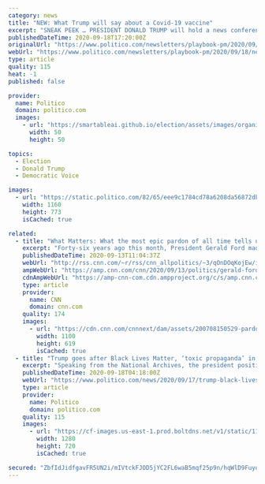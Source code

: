 ```yaml
---
category: news
title: "NEW: What Trump will say about a Covid-19 vaccine"
excerpt: "SNEAK PEEK … PRESIDENT DONALD TRUMP will hold a news conference at 2 p.m. and is expected to give an update on vaccines. He is expected to say the U.S. is on track to have 100 million doses of an approved vaccine distributed by year end -- the distribution plan,"
publishedDateTime: 2020-09-18T17:20:00Z
originalUrl: "https://www.politico.com/newsletters/playbook-pm/2020/09/18/new-what-trump-will-say-about-a-covid-19-vaccine-490376"
webUrl: "https://www.politico.com/newsletters/playbook-pm/2020/09/18/new-what-trump-will-say-about-a-covid-19-vaccine-490376"
type: article
quality: 115
heat: -1
published: false

provider:
  name: Politico
  domain: politico.com
  images:
    - url: "https://smartableai.github.io/election/assets/images/organizations/politico.com-50x50.jpg"
      width: 50
      height: 50

topics:
  - Election
  - Donald Trump
  - Democratic Voice

images:
  - url: "https://static.politico.com/82/65/eee9c1784cd78a6208da56872dbd/200918-trump-ap-773.jpg"
    width: 1160
    height: 773
    isCached: true

related:
  - title: "What Matters: What the most epic pardon of all time tells us about Trump"
    excerpt: "Forty-six years ago this month, President Gerald Ford made one of the most controversial announcements in American political history: He pardoned Richard Nixon.\n    \n"
    publishedDateTime: 2020-09-13T11:04:37Z
    webUrl: "http://rss.cnn.com/~r/rss/cnn_allpolitics/~3/qOnDOqKojEw/index.html"
    ampWebUrl: "https://amp.cnn.com/cnn/2020/09/13/politics/gerald-ford-richard-nixon-pardon-wolf-what-matters/index.html"
    cdnAmpWebUrl: "https://amp-cnn-com.cdn.ampproject.org/c/s/amp.cnn.com/cnn/2020/09/13/politics/gerald-ford-richard-nixon-pardon-wolf-what-matters/index.html"
    type: article
    provider:
      name: CNN
      domain: cnn.com
    quality: 174
    images:
      - url: "https://cdn.cnn.com/cnnnext/dam/assets/200708150529-pardons-explainer-super-tease.jpg"
        width: 1100
        height: 619
        isCached: true
  - title: "Trump goes after Black Lives Matter, ‘toxic propaganda’ in schools"
    excerpt: "Speaking from the National Archives, the president positioned himself as a defender of American exceptionalism against activists trying to destroy the country’s sense of self."
    publishedDateTime: 2020-09-18T04:18:00Z
    webUrl: "https://www.politico.com/news/2020/09/17/trump-black-lives-matter-1619-project-417162"
    type: article
    provider:
      name: Politico
      domain: politico.com
    quality: 115
    images:
      - url: "https://cf-images.us-east-1.prod.boltdns.net/v1/static/1155968404/b399655f-bb8b-4dbf-8b62-3469aeff5cd2/ed400a91-b97a-4054-8369-a50fcca3e4e0/1280x720/match/image.jpg"
        width: 1280
        height: 720
        isCached: true

secured: "ZbfIdJidfgavFR5UN2i/mIVtckFJOD5jYC2FL6waB5mqf25p9n/hqWlD9FuyoGOJ+kD9fXZxX4BrGO/gcUmOUDQK6JCJcm4AVGs1P5IUBXW18oHk3bOcc+yTDHPvJjvLWjjHVitGm+hP0/g58uFn64NxAQM4YX3UDlWOLULX7bjF3P962+JhRQJBjFI0C8tPq487WaiZYggmeNP2RcDfIiGRc84N5dnCsjOfgIz5PII/HERGKx6fDePFg2ojESRR64UO3HOc3VNeUG8Zm8ERJMs/Mc1t9EbmTANbXpxF35mm6VZHsvhsPqzHh0hLf5zPK0kEjFLGoMucasXPXtpGyIkCbcMsl3TAMlo7hx0/MIo=;8/SAAfbCsxAOdcTK9WsXDA=="
---
```


